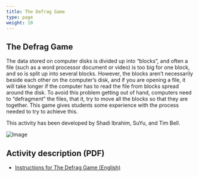 ```yaml
---
title: The Defrag Game
type: page
weight: 10
---
```


## The Defrag Game

The data stored on computer disks is divided up into “blocks”, and often a file (such as a word processor document or video) is too big for one block, and so is split up into several blocks.
However, the blocks aren’t necessarily beside each other on the computer’s disk, and if you are opening a file, it will take longer if the computer has to read the file from blocks spread around the disk.
To avoid this problem getting out of hand, computers need to “defragment” the files, that it, try to move all the blocks so that they are together.
This game gives students some experience with the process needed to try to achieve this.

This activity has been developed by Shadi Ibrahim, SuYu, and Tim Bell.

![Image](/images/activities/community-activities/defrag-game/defrag-game-image.png)

## Activity description (PDF)

- [Instructions for The Defrag Game (English)](/documents/activities/community-activities/defrag-game/defrag-game.pdf)
